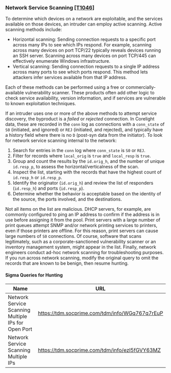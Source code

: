 ### Network Service Scanning [\[T1046\]](https://attack.mitre.org/techniques/T1046/)

To determine which devices on a network are exploitable, and the services available on those devices, an intruder can employ active scanning. Active scanning methods include:
- Horizontal scanning: Sending connection requests to a specific port across many IPs to see which IPs respond. For example, scanning across many devices on port TCP/22 typically reveals devices running an SSH server. Scanning across many devices on port TCP/445 can effectively enumerate Windows infrastructure.
- Vertical scanning: Sending connection requests to a single IP address across many ports to see which ports respond. This method lets attackers infer services available from that IP address.

Each of these methods can be performed using a free or commercially-available vulnerability scanner. These products often add other logic to check service availability, version information, and if services are vulnerable to known exploitation techniques.

If an intruder uses one or more of the above methods to attempt service discovery, the byproduct is a _failed_ or _rejected_ connection. In Corelight data, these are recorded in the `conn` log as connections with a `conn_state` of `S0` (initiated, and ignored) or `REJ` (initiated, and rejected), and typically have a history field where there is no `D` (post-syn data from the initiator). To look for network service scanning internal to the network:
1. Search for entries in the `conn` log where `conn_state` is `S0` or `REJ`.
2. Filter for records where `local_orig` is `true` and `local_resp` is `true`.
3. Group and count the results by the `id.orig_h`, and the number of unique `id.resp_p`, to assess the horizontal/verticalness of the scan.
4. Inspect the list, starting with the records that have the highest count of `id.resp_h` or `id.resp_p`.
5. Identify the originator (`id.orig_h`) and review the list of responders (`id.resp_h`) and ports (`id.resp_p`).
6. Determine whether the behavior is acceptable based on the identity of the source, the ports involved, and the destinations.

Not all items on the list are malicious. DHCP servers, for example, are commonly configured to ping an IP address to confirm if the address is in use before assigning it from the pool. Print servers with a large number of print queues attempt SNMP and/or network printing services to printers, even if those printers are offline. For this reason, print servers can cause large numbers of `S0` connections. Of course, software that scans legitimately, such as a corporate-sanctioned vulnerability scanner or an inventory management system, might appear in the list. Finally, network engineers conduct ad-hoc network scanning for troubleshooting purposes. If you run across network scanning, modify the original query to omit the records that are known to be benign, then resume hunting.

#### Sigma Queries for Hunting

|Name|URL|
|--|--|
|Network Service Scanning Multiple IPs for Open Port|https://tdm.socprime.com/tdm/info/WGq767q7rEuP |
|Network Service Scanning Multiple IPs|https://tdm.socprime.com/tdm/info/ezl5fGVY63MZ |
